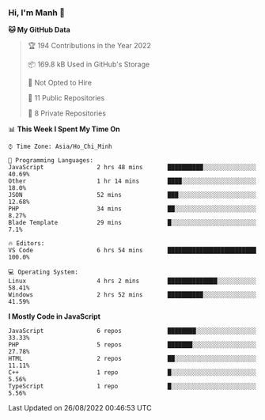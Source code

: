 ### Hi, I'm Manh 👋

<!--START_SECTION:waka-->
**🐱 My GitHub Data** 

> 🏆 194 Contributions in the Year 2022
 > 
> 📦 169.8 kB Used in GitHub's Storage 
 > 
> 🚫 Not Opted to Hire
 > 
> 📜 11 Public Repositories 
 > 
> 🔑 8 Private Repositories  
 > 
📊 **This Week I Spent My Time On** 

```text
⌚︎ Time Zone: Asia/Ho_Chi_Minh

💬 Programming Languages: 
JavaScript               2 hrs 48 mins       ██████████░░░░░░░░░░░░░░░   40.69% 
Other                    1 hr 14 mins        ████░░░░░░░░░░░░░░░░░░░░░   18.0% 
JSON                     52 mins             ███░░░░░░░░░░░░░░░░░░░░░░   12.68% 
PHP                      34 mins             ██░░░░░░░░░░░░░░░░░░░░░░░   8.27% 
Blade Template           29 mins             █░░░░░░░░░░░░░░░░░░░░░░░░   7.1%

🔥 Editors: 
VS Code                  6 hrs 54 mins       █████████████████████████   100.0%

💻 Operating System: 
Linux                    4 hrs 2 mins        ██████████████░░░░░░░░░░░   58.41% 
Windows                  2 hrs 52 mins       ██████████░░░░░░░░░░░░░░░   41.59%

```

**I Mostly Code in JavaScript** 

```text
JavaScript               6 repos             ████████░░░░░░░░░░░░░░░░░   33.33% 
PHP                      5 repos             ███████░░░░░░░░░░░░░░░░░░   27.78% 
HTML                     2 repos             ██░░░░░░░░░░░░░░░░░░░░░░░   11.11% 
C++                      1 repo              █░░░░░░░░░░░░░░░░░░░░░░░░   5.56% 
TypeScript               1 repo              █░░░░░░░░░░░░░░░░░░░░░░░░   5.56%

```



 Last Updated on 26/08/2022 00:46:53 UTC
<!--END_SECTION:waka-->
